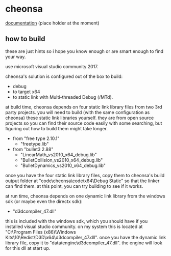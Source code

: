# cheonsa

[documentation](https://olaedaria.github.io/cheonsa/) (place holder at the moment)

## how to build

these are just hints so i hope you know enough or are smart enough to find your way.

use microsoft visual studio community 2017.

cheonsa's solution is configured out of the box to build:
* debug
* to target x64
* to static link with Multi-threaded Debug (/MTd).

at build time, cheonsa depends on four static link library files from two 3rd party projects. you will need to build (with the same configuration as cheonsa) these static link libraries yourself. they are from open source projects so you can find their source code easily with some searching, but figuring out how to build them might take longer.

* from "free type 2.10.1"
    * "freetype.lib"
* from "bullet3 2.88"
    * "LinearMath_vs2010_x64_debug.lib"
    * "BulletCollision_vs2010_x64_debug.lib"
    * "BulletDynamics_vs2010_x64_debug.lib"

once you have the four static link library files, copy them to cheonsa's build output folder at "code\cheonsa\code\x64\Debug Static" so that the linker can find them. at this point, you can try building to see if it works.

at run time, cheonsa depends on one dynamic link library from the windows sdk (or maybe even the directx sdk):

* "d3dcompiler_47.dll"

this is included with the windows sdk, which you should have if you installed visual studio community. on my system this is located at "C:\Program Files (x86)\Windows Kits\10\Redist\D3D\x64\d3dcompiler_47.dll". once you have the dynamic link library file, copy it to "data\engine\d3dcompiler_47.dll". the engine will look for this dll at start up.
